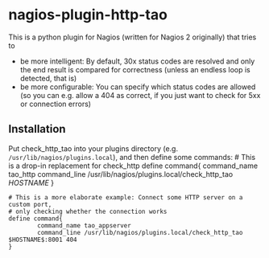 nagios-plugin-http-tao
======================

This is a python plugin for Nagios (written for Nagios 2 originally) that tries to
* be more intelligent: By default, 30x status codes are resolved and only the end result is compared for correctness (unless an endless loop is detected, that is)
* be more configurable: You can specify which status codes are allowed (so you can e.g. allow a 404 as correct, if you just want to check for 5xx or connection errors)

Installation
------------
Put check_http_tao into your plugins directory (e.g. `/usr/lib/nagios/plugins.local`), and then define some commands:
    # This is a drop-in replacement for check_http
    define command{
            command_name tao_http
            command_line /usr/lib/nagios/plugins.local/check_http_tao $HOSTNAME$
    }

    # This is a more elaborate example: Connect some HTTP server on a custom port,
    # only checking whether the connection works
    define command{
            command_name tao_appserver
            command_line /usr/lib/nagios/plugins.local/check_http_tao $HOSTNAME$:8001 404
    }

